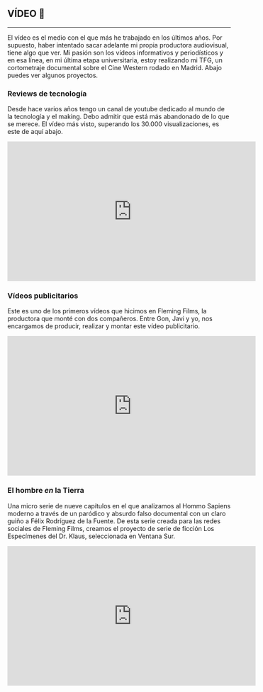 ## VÍDEO 🎥
---
El vídeo es el medio con el que más he trabajado en los últimos años. Por supuesto, haber intentado sacar adelante mi propia productora audiovisual, tiene algo que ver. Mi pasión son los vídeos informativos y periodísticos y en esa línea, en mi última etapa universitaria, estoy realizando mi TFG, un cortometraje documental sobre el Cine Western rodado en Madrid. Abajo puedes ver algunos proyectos.

### Reviews de tecnología
Desde hace varios años tengo un canal de youtube dedicado al mundo de la tecnología y el making. Debo admitir que está más abandonado de lo que se merece. El vídeo más visto, superando los 30.000 visualizaciones, es este de aquí abajo.
<iframe width="560" height="315" src="https://www.youtube.com/embed/eC5kUzOueAI" title="YouTube video player" frameborder="0" allow="accelerometer; autoplay; clipboard-write; encrypted-media; gyroscope; picture-in-picture; web-share" allowfullscreen></iframe>
<br>

### Vídeos publicitarios
Este es uno de los primeros vídeos que hicimos en Fleming Films, la productora que monté con dos compañeros. Entre Gon, Javi y yo, nos encargamos de producir, realizar y montar este vídeo publicitario.
<iframe width="560" height="315" src="https://www.youtube.com/embed/OUD17VOM-dY" title="YouTube video player" frameborder="0" allow="accelerometer; autoplay; clipboard-write; encrypted-media; gyroscope; picture-in-picture; web-share" allowfullscreen></iframe>
<br>

### El hombre *en* la Tierra
Una micro serie de nueve capítulos en el que analizamos al Hommo Sapiens moderno a través de un paródico y absurdo falso documental con un claro guiño a Félix Rodríguez de la Fuente. De esta serie creada para las redes sociales de Fleming Films, creamos el proyecto de serie de ficción Los Especímenes del Dr. Klaus, seleccionada en Ventana Sur.
<iframe width="560" height="315" src="https://www.youtube.com/embed/jTTMwuZLUKo" title="YouTube video player" frameborder="0" allow="accelerometer; autoplay; clipboard-write; encrypted-media; gyroscope; picture-in-picture; web-share" allowfullscreen></iframe>
<br>

<!-- Me apasiona la tecnología y la ciencia. Estudio unas carreras de la rama de las ciencias sociales, aun así tengo un alma cientifica. Siempre me gusta estar muy bien enterado de las novedades tecnologicas. Hace unos meses me abrí un canal de youtube en el que subo vídeos de reviews de gadgets, reparaciones o "hackeos". No tengo tantos vídeos como me gustaría porque llevan mucho tiempo de producir además de que a veces requieren de una inversión económica. El canal cuenta con casi 20.000 visitas, pero quiero seguir creciendo. Abajo te dejo el vídeo más visto del canal. También puedes ir directamente al canal pinchando --> 
